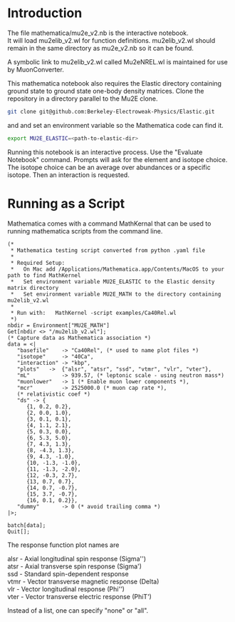 # Introduction  

The file mathematica/mu2e_v2.nb is the interactive notebook.   
It will load mu2elib_v2.wl for function definitions.  mu2elib_v2.wl should remain in the same directory as mu2e_v2.nb so it can be found.

A symbolic link to mu2elib_v2.wl called Mu2eNREL.wl is maintained for use by MuonConverter.

This mathematica notebook also requires the Elastic directory containing
ground state to ground state one-body density matrices.
Clone the repository in a directory parallel to the Mu2E clone.
```bash
git clone git@github.com:Berkeley-Electroweak-Physics/Elastic.git
```
and and set an environment variable so the Mathematica code can find it.
```bash
export MU2E_ELASTIC=<path-to-elastic-dir>
```
Running this notebook is an interactive process.   Use the "Evaluate Notebook" command.   Prompts will ask for the element and isotope choice.   The isotope choice can be an average over abundances or a specific isotope.   Then an interaction is requested.

# Running as a Script  

Mathematica comes with a command MathKernal that can be used to running mathematica scripts from the command line.

```
(*
 * Mathematica testing script converted from python .yaml file
 *
 * Required Setup:
 *   On Mac add /Applications/Mathematica.app/Contents/MacOS to your path to find MathKernel
 *   Set environment variable MU2E_ELASTIC to the Elastic density matrix directory
 *   Set environment variable MU2E_MATH to the directory containing mu2elib_v2.wl
 *
 * Run with:   MathKernel -script examples/Ca40Rel.wl
 *)
nbdir = Environment["MU2E_MATH"]
Get[nbdir <> "/mu2elib_v2.wl"];
(* Capture data as Mathematica association *)
data = <|
   "basefile"    -> "Ca40Rel", (* used to name plot files *)
   "isotope"     -> "40Ca",
   "interaction" -> "kbp",
   "plots"   ->  {"alsr", "atsr", "ssd", "vtmr", "vlr", "vter"},
   "mL"          -> 939.57, (* leptonic scale - using neutron mass*)
   "muonlower"   -> 1 (* Enable muon lower components *),
   "mcr"         -> 2525000.0 (* muon cap rate *),
   (* relativistic coef *)
   "ds" -> {
      {1, 0.2, 0.2},
      {2, 0.0, 1.0},
      {3, 0.1, 0.1},
      {4, 1.1, 2.1},
      {5, 0.3, 0.0},
      {6, 5.3, 5.0},
      {7, 4.3, 1.3},
      {8, -4.3, 1.3},
      {9, 4.3, -1.0},
      {10, -1.3, -1.0},
      {11, -1.3, -2.0},
      {12, -0.3, 2.7},
      {13, 0.7, 0.7},
      {14, 0.7, -0.7},
      {15, 3.7, -0.7},
      {16, 0.1, 0.2}},
   "dummy"       -> 0 (* avoid trailing comma *)
|>;

batch[data];
Quit[];
```
The response function plot names are

alsr - Axial longitudinal spin response (Sigma'')  
atsr - Axial transverse spin response (Sigma')  
ssd  - Standard spin-dependent response  
vtmr - Vector transverse magnetic response (Delta)  
vlr -  Vector longitudinal response (Phi'')  
vter - Vector transverse electric response (PhiT')  

Instead of a list, one can specify "none" or "all".  
